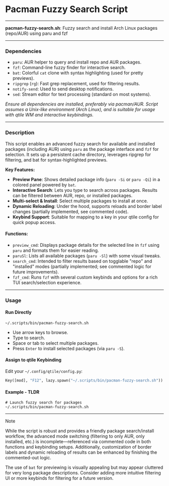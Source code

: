 # Pacman Fuzzy Search Script

---

**pacman-fuzzy-search.sh**: Fuzzy search and install Arch Linux packages (repo/AUR) using paru and fzf

---

### Dependencies

- `paru`: AUR helper to query and install repo and AUR packages.
- `fzf`: Command-line fuzzy finder for interactive search.
- `bat`: Colorful `cat` clone with syntax highlighting (used for pretty previews).
- `ripgrep` (`rg`): Fast grep replacement, used for filtering results.
- `notify-send`: Used to send desktop notifications.
- `sed`: Stream editor for text processing (standard on most systems).

_Ensure all dependencies are installed, preferably via pacman/AUR. Script assumes a Unix-like environment (Arch Linux), and is suitable for usage with qtile WM and interactive keybindings._

---

### Description

This script enables an advanced fuzzy search for available and installed packages (including AUR) using `paru` as the package interface and `fzf` for selection. It sets up a persistent cache directory, leverages ripgrep for filtering, and bat for syntax-highlighted previews.

**Key Features:**
- **Preview Pane**: Shows detailed package info (`paru -Si` or `paru -Qi`) in a colored panel powered by `bat`.
- **Interactive Search**: Lets you type to search across packages. Results can be filtered between AUR, repo, or installed packages.
- **Multi-select & Install**: Select multiple packages to install at once.
- **Dynamic Reloading**: Under the hood, supports reloads and border label changes (partially implemented, see commented code).
- **Keybind Support**: Suitable for mapping to a key in your qtile config for quick popup access.

#### Functions:
- `preview_cmd`: Displays package details for the selected line in `fzf` using `paru` and formats them for easier reading.
- `paruSl`: Lists all available packages (`paru -Sl`) with some visual tweaks.
- `search_cmd`: Intended to filter results based on togglable "repo" and "installed" modes (partially implemented; see commented logic for future improvements).
- `fzf_cmd`: Runs `fzf` with several custom keybinds and options for a rich TUI search/selection experience.

---

### Usage

#### Run Directly

```
~/.scripts/bin/pacman-fuzzy-search.sh
```

- Use arrow keys to browse.
- Type to search.
- Space or tab to select multiple packages.
- Press `Enter` to install selected packages (via `paru -S`).

#### Assign to qtile Keybinding

Edit your `~/.config/qtile/config.py`:

```python
Key([mod], "F12", lazy.spawn("~/.scripts/bin/pacman-fuzzy-search.sh"))
```

#### Example - TLDR

```
# Launch fuzzy search for packages
~/.scripts/bin/pacman-fuzzy-search.sh
```

---

> [!NOTE]
> While the script is robust and provides a friendly package search/install workflow, the advanced mode switching (filtering to only AUR, only installed, etc.) is incomplete—referenced via commented code in both functions and keybinding setups. Additionally, customization of border labels and dynamic reloading of results can be enhanced by finishing the commented-out logic.
> 
> The use of `bat` for previewing is visually appealing but may appear cluttered for very long package descriptions. Consider adding more intuitive filtering UI or more keybinds for filtering for a future version.